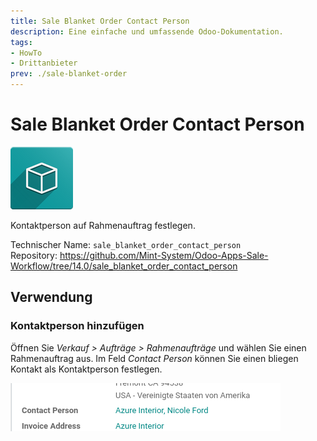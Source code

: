```yaml
---
title: Sale Blanket Order Contact Person
description: Eine einfache und umfassende Odoo-Dokumentation.
tags:
- HowTo
- Drittanbieter
prev: ./sale-blanket-order
---
```

# Sale Blanket Order Contact Person
![icon_oms_box](attachments/icon_oms_box.png)

Kontaktperson auf Rahmenauftrag festlegen. 

Technischer Name: `sale_blanket_order_contact_person`\
Repository: <https://github.com/Mint-System/Odoo-Apps-Sale-Workflow/tree/14.0/sale_blanket_order_contact_person>

## Verwendung

### Kontaktperson hinzufügen

Öffnen Sie *Verkauf > Aufträge > Rahmenaufträge* und wählen Sie einen Rahmenauftrag aus. Im Feld *Contact Person* können Sie einen bliegen Kontakt als Kontaktperson festlegen.

![](attachments/Sale%20Blanket%20Order%20Contact%20Person.png)